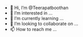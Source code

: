 - 👋 Hi, I’m @Teerapatboothan
- 👀 I’m interested in ...
- 🌱 I’m currently learning ...
- 💞️ I’m looking to collaborate on ...
- 📫 How to reach me ...

<!---
Teerapatboothan/Teerapatboothan is a ✨ special ✨ repository because its `README.md` (this file) appears on your GitHub profile.
You can click the Preview link to take a look at your changes.
--->

